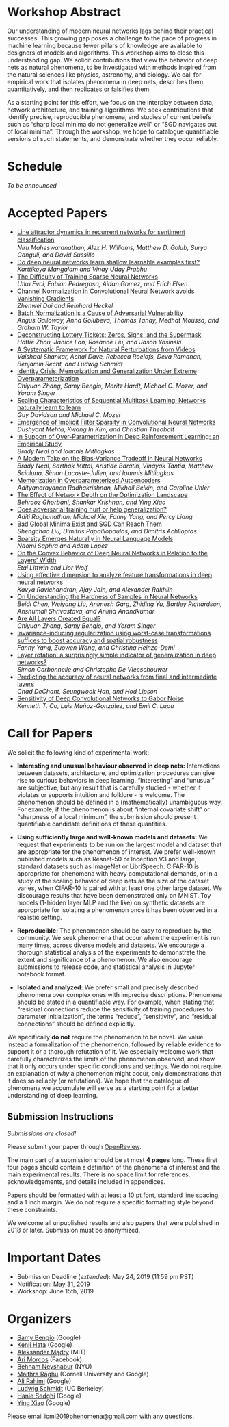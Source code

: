 # Workshop Abstract
Our understanding of modern neural networks lags behind their practical successes.
This growing gap poses a challenge to the pace of progress in machine learning because fewer pillars of knowledge are available to designers of models and algorithms.
This workshop aims to close this understanding gap.
We solicit contributions that view the behavior of deep nets as natural phenomena, to be investigated with methods inspired from the natural sciences like physics, astronomy, and biology.
We call for empirical work that isolates phenomena in deep nets, describes them quantitatively, and then replicates or falsifies them.

As a starting point for this effort, we focus on the interplay between data, network architecture, and training algorithms. We seek contributions that identify precise, reproducible phenomena, and studies of current beliefs such as “sharp local minima do not generalize well” or “SGD navigates out of local minima”.
Through the workshop, we hope to catalogue quantifiable versions of such statements, and demonstrate whether they occur reliably.


# Schedule

_To be announced_


# Accepted Papers

- [Line attractor dynamics in recurrent networks for sentiment classiﬁcation](https://openreview.net/forum?id=SJlKDVS2hV)  
*Niru Maheswaranathan, Alex H. Williams, Matthew D. Golub, Surya Ganguli, and David Sussillo*
- [Do deep neural networks learn shallow learnable examples first?](https://openreview.net/forum?id=HkxHv4rn24)  
*Karttikeya Mangalam and Vinay Uday Prabhu*
- [The Difficulty of Training Sparse Neural Networks](https://openreview.net/forum?id=SyeyPEH23N)  
*Utku Evci, Fabian Pedregosa, Aidan Gomez, and Erich Elsen*
- [Channel Normalization in Convolutional Neural Network avoids Vanishing Gradients](https://openreview.net/forum?id=rJxBv4r22V)  
*Zhenwei Dai and Reinhard Heckel*
- [Batch Normalization is a Cause of Adversarial Vulnerability](https://openreview.net/forum?id=BkxOwVShhE)  
*Angus Galloway, Anna Golubeva, Thomas Tanay, Medhat Moussa, and Graham W. Taylor*
- [Deconstructing Lottery Tickets: Zeros, Signs, and the Supermask](https://openreview.net/forum?id=rkeTDNS3hN)  
*Hattie Zhou, Janice Lan, Rosanne Liu, and Jason Yosinski*
- [A Systematic Framework for Natural Perturbations from Videos](https://openreview.net/forum?id=SklRoy3qaN)  
*Vaishaal Shankar, Achal Dave, Rebecca Roelofs, Deva Ramanan, Benjamin Recht, and Ludwig Schmidt*
- [Identity Crisis: Memorization and Generalization Under Extreme Overparameterization](https://openreview.net/forum?id=SkxT8ESh3E)  
*Chiyuan Zhang, Samy Bengio, Moritz Hardt, Michael C. Mozer, and Yoram Singer*
- [Scaling Characteristics of Sequential Multitask Learning: Networks naturally learn to learn](https://openreview.net/forum?id=Bygi-YNNC4)  
*Guy Davidson and Michael C. Mozer*
- [Emergence of Implicit Filter Sparsity in Convolutional Neural Networks](https://openreview.net/forum?id=rylVvNS3hE)  
*Dushyant Mehta, Kwang In Kim, and Christian Theobalt*
- [In Support of Over-Parametrization in Deep Reinforcement Learning: an Empirical Study](https://openreview.net/forum?id=SkeMPEH32N)  
*Brady Neal and Ioannis Mitliagkas*
- [A Modern Take on the Bias-Variance Tradeoff in Neural Networks](https://openreview.net/forum?id=B1guPVr2h4)  
*Brady Neal, Sarthak Mittal, Aristide Baratin, Vinayak Tantia, Matthew Scicluna, Simon Lacoste-Julien, and Ioannis Mitliagkas*
- [Memorization in Overparameterized Autoencoders](https://openreview.net/forum?id=BJeZw4B334)  
*Adityanarayanan Radhakrishnan, Mikhail Belkin, and Caroline Uhler*
- [The Effect of Network Depth on the Optimization Landscape](https://openreview.net/forum?id=SyxJ2y2qaE)  
*Behrooz Ghorbani, Shankar Krishnan, and Ying Xiao*
- [Does adversarial training hurt or help generalization?](https://openreview.net/forum?id=SyxM3J256E)  
*Aditi Raghunathan, Michael Xie, Fanny Yang, and Percy Liang*
- [Bad Global Minima Exist and SGD Can Reach Them](https://openreview.net/forum?id=SJxooJh5TE)  
*Shengchao Liu, Dimitris Papailiopoulos, and Dimitris Achlioptas*
- [Sparsity Emerges Naturally in Neural Language Models](https://openreview.net/forum?id=H1ets1h56E)  
*Naomi Saphra and Adam Lopez*
- [On the Convex Behavior of Deep Neural Networks in Relation to the Layers' Width](https://openreview.net/forum?id=rJgzwVH2nE)  
*Etai Littwin and Lior Wolf*
- [Using effective dimension to analyze feature transformations in deep neural networks](https://openreview.net/forum?id=HJGsj13qTE)  
*Kavya Ravichandran, Ajay Jain, and Alexander Rakhlin*
- [On Understanding the Hardness of Samples in Neural Networks](https://openreview.net/forum?id=r1l3P4Sn34)  
*Beidi Chen, Weiyang Liu, Animesh Garg, Zhiding Yu, Bartley Richardson, Anshumali Shrivastava, and Anima Anandkumar*
- [Are All Layers Created Equal?](https://openreview.net/forum?id=ryg1P4Sh2E)  
*Chiyuan Zhang, Samy Bengio, and Yoram Singer*
- [Invariance-inducing regularization using worst-case transformations suffices to boost accuracy and spatial robustness](https://openreview.net/forum?id=B1e6oy39aE)  
*Fanny Yang, Zuowen Wang, and Christina Heinze-Deml*
- [Layer rotation: a surprisingly simple indicator of generalization in deep networks?](https://openreview.net/forum?id=B1g4DEB234)  
*Simon Carbonnelle and Christophe De Vleeschouwer*
- [Predicting the accuracy of neural networks from final and intermediate layers](https://openreview.net/forum?id=H1xXwEB2h4)  
*Chad DeChant, Seungwook Han, and Hod Lipson*
- [Sensitivity of Deep Convolutional Networks to Gabor Noise](https://openreview.net/forum?id=HJx08NSnnE)  
*Kenneth T. Co, Luis Muñoz-González, and Emil C. Lupu*


# Call for Papers

We solicit the following kind of experimental work:

- **Interesting and unusual behaviour observed in deep nets:**
Interactions between datasets, architecture, and optimization procedures can give rise to curious behaviors in deep learning.
“Interesting” and “unusual” are subjective, but any result that is carefully studied - whether it violates or supports intuition and folklore - is welcome.
The phenomenon should be defined in a (mathematically) unambiguous way.
For example, if the phenomenon is about “internal covariate shift” or “sharpness of a local minimum”, the submission should present quantifiable candidate definitions of these quantities.


- **Using sufficiently large and well-known models and datasets:**
We request that experiments to be run on the largest model and dataset that are appropriate for the phenomenon of interest. 
We prefer well-known published models such as Resnet-50 or Inception V3 and large, standard datasets such as ImageNet or LibriSpeech.
CIFAR-10 is appropriate for phenomena with heavy computational demands, or in a study of the scaling behavior of deep nets as the size of the dataset varies, when CIFAR-10 is paired with at least one other large dataset.
We discourage results that have been demonstrated only on MNIST.
Toy models (1-hidden layer MLP and the like) on synthetic datasets are appropriate for isolating a phenomenon once it has been observed in a realistic setting. 


- **Reproducible:** The phenomenon should be easy to reproduce by the community.
We seek phenomena that occur when the  experiment is run many times, across diverse models and datasets.
We encourage a thorough statistical analysis of the experiments to demonstrate the extent and significance of a phenomenon.
We also encourage submissions to release code, and statistical analysis in Jupyter notebook format.


- **Isolated and analyzed:**  We prefer small and precisely described phenomena over complex ones with imprecise descriptions.
Phenomena should be stated in a quantifiable way.
For example, when stating that “residual connections reduce the sensitivity of training procedures to parameter initialization”, the terms “reduce”, “sensitivity”, and “residual connections” should be defined explicitly.


We specifically **do not** require the phenomenon to be novel. We value instead a formalization of the phenomenon, followed by reliable evidence to support it or a thorough refutation of it.
We especially welcome work that carefully characterizes the limits of the phenomenon observed, and show that it only occurs under specific conditions and settings.
We do not require an explanation of _why_ a phenomenon might occur, only demonstrations that it does so reliably (or refutations).
We hope that the catalogue of phenomena we accumulate will serve as a starting point for a better understanding of deep learning.

## Submission Instructions

*Submissions are closed!*

Please submit your paper through [OpenReview](https://openreview.net/group?id=ICML.cc/2019/Workshop/Deep_Phenomena).

The main part of a submission should be at most **4 pages** long. These first four pages should contain a definition of the phenomena of interest and the main experimental results. There is no space limit for references, acknowledgements, and details included in appendices.

Papers should be formatted with at least a 10 pt font, standard line spacing, and a 1 inch margin.
We do not require a specific formatting style beyond these constraints.

We welcome all unpublished results and also papers that were published in 2018 or later.
Submission must be anonymized.


# Important Dates

- Submission Deadline (*extended*): May 24, 2019 (11:59 pm PST) 
- Notification: May 31, 2019
- Workshop: June 15th, 2019

# Organizers

- [Samy Bengio](https://bengio.abracadoudou.com/) (Google)
- [Kenji Hata]() (Google)
- [Aleksander Mądry](https://people.csail.mit.edu/madry/) (MIT)
- [Ari Morcos](http://www.arimorcos.com/) (Facebook)
- [Behnam Neyshabur](https://www.neyshabur.net/) (NYU)
- [Maithra Raghu](http://maithraraghu.com/) (Cornell University and Google)
- [Ali Rahimi]() (Google)
- [Ludwig Schmidt](http://people.csail.mit.edu/ludwigs/) (UC Berkeley)
- [Hanie Sedghi](https://ai.google/research/people/HanieSedghi) (Google)
- [Ying Xiao](https://ai.google/research/people/YingXiao) (Google)

Please email [icml2019phenomena@gmail.com](mailto:icml2019phenomena@gmail.com) with any questions.
